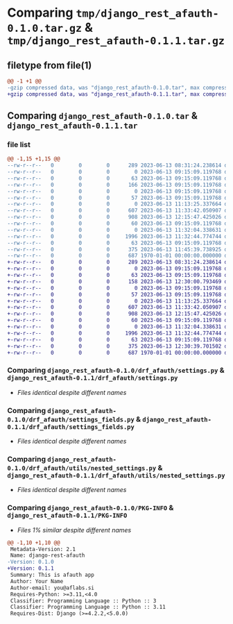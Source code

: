 # Comparing `tmp/django_rest_afauth-0.1.0.tar.gz` & `tmp/django_rest_afauth-0.1.1.tar.gz`

## filetype from file(1)

```diff
@@ -1 +1 @@
-gzip compressed data, was "django_rest_afauth-0.1.0.tar", max compression
+gzip compressed data, was "django_rest_afauth-0.1.1.tar", max compression
```

## Comparing `django_rest_afauth-0.1.0.tar` & `django_rest_afauth-0.1.1.tar`

### file list

```diff
@@ -1,15 +1,15 @@
--rw-r--r--   0        0        0      289 2023-06-13 08:31:24.238614 django_rest_afauth-0.1.0/README.md
--rw-r--r--   0        0        0        0 2023-06-13 09:15:09.119768 django_rest_afauth-0.1.0/drf_afauth/__init__.py
--rw-r--r--   0        0        0       63 2023-06-13 09:15:09.119768 django_rest_afauth-0.1.0/drf_afauth/admin.py
--rw-r--r--   0        0        0      166 2023-06-13 09:15:09.119768 django_rest_afauth-0.1.0/drf_afauth/apps.py
--rw-r--r--   0        0        0        0 2023-06-13 09:15:09.119768 django_rest_afauth-0.1.0/drf_afauth/migrations/__init__.py
--rw-r--r--   0        0        0       57 2023-06-13 09:15:09.119768 django_rest_afauth-0.1.0/drf_afauth/models.py
--rw-r--r--   0        0        0        0 2023-06-13 11:13:25.337664 django_rest_afauth-0.1.0/drf_afauth/serializer.py
--rw-r--r--   0        0        0      607 2023-06-13 11:33:42.050907 django_rest_afauth-0.1.0/drf_afauth/settings.py
--rw-r--r--   0        0        0      908 2023-06-13 12:15:47.425026 django_rest_afauth-0.1.0/drf_afauth/settings_fields.py
--rw-r--r--   0        0        0       60 2023-06-13 09:15:09.119768 django_rest_afauth-0.1.0/drf_afauth/tests.py
--rw-r--r--   0        0        0        0 2023-06-13 11:32:04.338631 django_rest_afauth-0.1.0/drf_afauth/utils/__init__.py
--rw-r--r--   0        0        0     1996 2023-06-13 11:32:44.774744 django_rest_afauth-0.1.0/drf_afauth/utils/nested_settings.py
--rw-r--r--   0        0        0       63 2023-06-13 09:15:09.119768 django_rest_afauth-0.1.0/drf_afauth/views.py
--rw-r--r--   0        0        0      375 2023-06-13 11:45:39.738925 django_rest_afauth-0.1.0/pyproject.toml
--rw-r--r--   0        0        0      687 1970-01-01 00:00:00.000000 django_rest_afauth-0.1.0/PKG-INFO
+-rw-r--r--   0        0        0      289 2023-06-13 08:31:24.238614 django_rest_afauth-0.1.1/README.md
+-rw-r--r--   0        0        0        0 2023-06-13 09:15:09.119768 django_rest_afauth-0.1.1/drf_afauth/__init__.py
+-rw-r--r--   0        0        0       63 2023-06-13 09:15:09.119768 django_rest_afauth-0.1.1/drf_afauth/admin.py
+-rw-r--r--   0        0        0      158 2023-06-13 12:30:00.793469 django_rest_afauth-0.1.1/drf_afauth/apps.py
+-rw-r--r--   0        0        0        0 2023-06-13 09:15:09.119768 django_rest_afauth-0.1.1/drf_afauth/migrations/__init__.py
+-rw-r--r--   0        0        0       57 2023-06-13 09:15:09.119768 django_rest_afauth-0.1.1/drf_afauth/models.py
+-rw-r--r--   0        0        0        0 2023-06-13 11:13:25.337664 django_rest_afauth-0.1.1/drf_afauth/serializer.py
+-rw-r--r--   0        0        0      607 2023-06-13 11:33:42.050907 django_rest_afauth-0.1.1/drf_afauth/settings.py
+-rw-r--r--   0        0        0      908 2023-06-13 12:15:47.425026 django_rest_afauth-0.1.1/drf_afauth/settings_fields.py
+-rw-r--r--   0        0        0       60 2023-06-13 09:15:09.119768 django_rest_afauth-0.1.1/drf_afauth/tests.py
+-rw-r--r--   0        0        0        0 2023-06-13 11:32:04.338631 django_rest_afauth-0.1.1/drf_afauth/utils/__init__.py
+-rw-r--r--   0        0        0     1996 2023-06-13 11:32:44.774744 django_rest_afauth-0.1.1/drf_afauth/utils/nested_settings.py
+-rw-r--r--   0        0        0       63 2023-06-13 09:15:09.119768 django_rest_afauth-0.1.1/drf_afauth/views.py
+-rw-r--r--   0        0        0      375 2023-06-13 12:30:39.701502 django_rest_afauth-0.1.1/pyproject.toml
+-rw-r--r--   0        0        0      687 1970-01-01 00:00:00.000000 django_rest_afauth-0.1.1/PKG-INFO
```

### Comparing `django_rest_afauth-0.1.0/drf_afauth/settings.py` & `django_rest_afauth-0.1.1/drf_afauth/settings.py`

 * *Files identical despite different names*

### Comparing `django_rest_afauth-0.1.0/drf_afauth/settings_fields.py` & `django_rest_afauth-0.1.1/drf_afauth/settings_fields.py`

 * *Files identical despite different names*

### Comparing `django_rest_afauth-0.1.0/drf_afauth/utils/nested_settings.py` & `django_rest_afauth-0.1.1/drf_afauth/utils/nested_settings.py`

 * *Files identical despite different names*

### Comparing `django_rest_afauth-0.1.0/PKG-INFO` & `django_rest_afauth-0.1.1/PKG-INFO`

 * *Files 1% similar despite different names*

```diff
@@ -1,10 +1,10 @@
 Metadata-Version: 2.1
 Name: django-rest-afauth
-Version: 0.1.0
+Version: 0.1.1
 Summary: This is afauth app
 Author: Your Name
 Author-email: you@aflabs.si
 Requires-Python: >=3.11,<4.0
 Classifier: Programming Language :: Python :: 3
 Classifier: Programming Language :: Python :: 3.11
 Requires-Dist: Django (>=4.2.2,<5.0.0)
```

